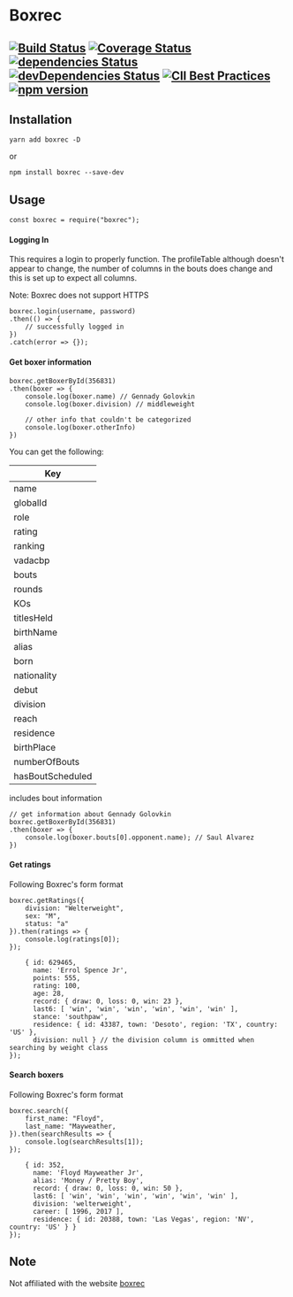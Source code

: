 # Boxrec 
[![Build Status](https://travis-ci.org/boxing/boxrec.svg?branch=master)](https://travis-ci.org/boxing/boxrec) [![Coverage Status](https://coveralls.io/repos/github/boxing/boxrec/badge.svg?branch=master)](https://coveralls.io/github/boxing/boxrec?branch=master) [![dependencies Status](https://david-dm.org/boxing/boxrec/status.svg)](https://david-dm.org/boxing/boxrec) [![devDependencies Status](https://david-dm.org/boxing/boxrec/dev-status.svg)](https://david-dm.org/boxing/boxrec?type=dev) [![CII Best Practices](https://bestpractices.coreinfrastructure.org/projects/1643/badge)](https://bestpractices.coreinfrastructure.org/projects/1643) [![npm version](https://badge.fury.io/js/boxrec.svg)](https://badge.fury.io/js/boxrec)
---
## Installation
`yarn add boxrec -D`

or

`npm install boxrec --save-dev`

## Usage
`
const boxrec = require("boxrec");
`

#### Logging In

This requires a login to properly function.
The profileTable although doesn't appear to change, the number of columns in the bouts does change and this is set up to expect all columns.

Note: Boxrec does not support HTTPS

```
boxrec.login(username, password)
.then(() => {
    // successfully logged in
})
.catch(error => {});
```

#### Get boxer information
```
boxrec.getBoxerById(356831)
.then(boxer => {
    console.log(boxer.name) // Gennady Golovkin
    console.log(boxer.division) // middleweight
    
    // other info that couldn't be categorized
    console.log(boxer.otherInfo)
})
```

You can get the following:

| Key              |
| -----------------|
| name             |
| globalId         |
| role             |
| rating           |
| ranking          |
| vadacbp          |
| bouts            |
| rounds           |
| KOs              |
| titlesHeld       |
| birthName        |
| alias            |
| born             |
| nationality      |
| debut            |
| division         |
| reach            |
| residence        |
| birthPlace       |
| numberOfBouts    |
| hasBoutScheduled |

includes bout information

```
// get information about Gennady Golovkin
boxrec.getBoxerById(356831)
.then(boxer => {
    console.log(boxer.bouts[0].opponent.name); // Saul Alvarez
})
```

#### Get ratings

Following Boxrec's form format

```
boxrec.getRatings({
    division: "Welterweight",
    sex: "M",
    status: "a"
}).then(ratings => {
    console.log(ratings[0]);
});
```

```
    { id: 629465,
      name: 'Errol Spence Jr',
      points: 555,
      rating: 100,
      age: 28,
      record: { draw: 0, loss: 0, win: 23 },
      last6: [ 'win', 'win', 'win', 'win', 'win', 'win' ],
      stance: 'southpaw',
      residence: { id: 43387, town: 'Desoto', region: 'TX', country: 'US' },
      division: null } // the division column is ommitted when searching by weight class
});
```

#### Search boxers

Following Boxrec's form format

```
boxrec.search({
    first_name: "Floyd",
    last_name: "Mayweather,
}).then(searchResults => {
    console.log(searchResults[1]); 
});
```    

``` 
    { id: 352,
      name: 'Floyd Mayweather Jr',
      alias: 'Money / Pretty Boy',
      record: { draw: 0, loss: 0, win: 50 },
      last6: [ 'win', 'win', 'win', 'win', 'win', 'win' ],
      division: 'welterweight',
      career: [ 1996, 2017 ],
      residence: { id: 20388, town: 'Las Vegas', region: 'NV', country: 'US' } }
});
```


## Note
Not affiliated with the website [boxrec](http://www.boxrec.com)
